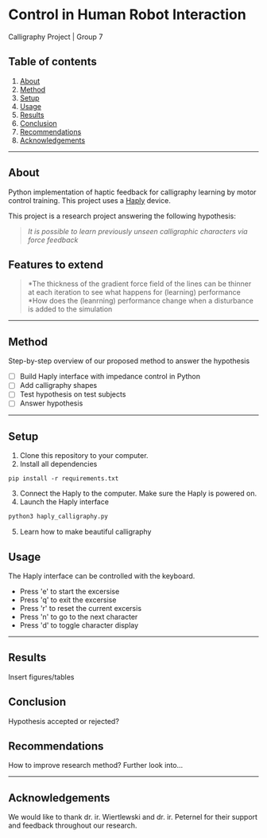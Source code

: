 # Control in Human Robot Interaction
Calligraphy Project | Group 7

## Table of contents
1. [About](#about)
2. [Method](#method)
3. [Setup](#setup)
4. [Usage](#usage)
5. [Results](#results)
6. [Conclusion](#conclusion)
7. [Recommendations](#recommendations)
8. [Acknowledgements](#acknowledgements) 

---

## About
Python implementation of haptic feedback for calligraphy learning by motor control training. This project uses a [Haply](https://www.haply.co/) device.

This project is a research project answering the following hypothesis:

> *It is possible to learn previously unseen calligraphic characters via force feedback*

## Features to extend

> *The thickness of the gradient force field of the lines can be thinner at each iteration to see what happens for (learning) performance
> *How does the (leanrning) performance change when a disturbance is added to the simulation
---

## Method
Step-by-step overview of our proposed method to answer the hypothesis
- [ ] Build Haply interface with impedance control in Python
- [ ] Add calligraphy shapes
- [ ] Test hypothesis on test subjects
- [ ] Answer hypothesis

---

## Setup
1. Clone this repository to your computer.
2. Install all dependencies
```
pip install -r requirements.txt
```
3. Connect the Haply to the computer. Make sure the Haply is powered on.
4. Launch the Haply interface
```Python
python3 haply_calligraphy.py
```
5. Learn how to make beautiful calligraphy

## Usage
The Haply interface can be controlled with the keyboard.

- Press 'e' to start the excersise
- Press 'q' to exit the excersise
- Press 'r' to reset the current excersis
- Press 'n' to go to the next character
- Press 'd' to toggle character display

---

## Results
Insert figures/tables

## Conclusion
Hypothesis accepted or rejected?

## Recommendations
How to improve research method?
Further look into...

---

## Acknowledgements
We would like to thank dr. ir. Wiertlewski and dr. ir. Peternel for their support and feedback throughout our research.
